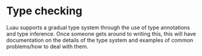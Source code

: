 # Type checking

Luau supports a gradual type system through the use of type annotations and type inference. Once someone gets around to writing this, this will have documentation on the details of the type system and examples of common problems/how to deal with them.
